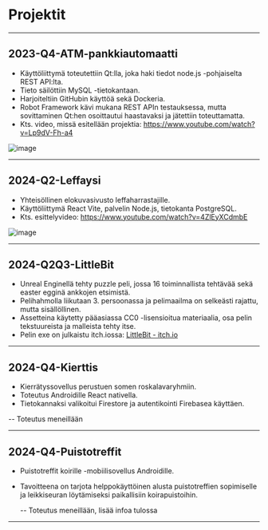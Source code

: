 # Projektit

----------------------------------------------------------

## 2023-Q4-ATM-pankkiautomaatti

- Käyttöliittymä toteutettiin Qt:lla, joka haki tiedot node.js -pohjaiselta REST API:lta.
- Tieto säilöttiin MySQL -tietokantaan.
- Harjoiteltiin GitHubin käyttöä sekä Dockeria.
- Robot Framework kävi mukana REST APIn testauksessa, mutta sovittaminen Qt:hen osoittautui haastavaksi ja jätettiin toteuttamatta. 
- Kts. video, missä esitellään projektia: https://www.youtube.com/watch?v=Lp9dV-Fh-a4

![image](https://github.com/user-attachments/assets/da5c2eaa-752d-4dc4-aa3b-17fec4c88d0a)

----------------------------------------------------------

## 2024-Q2-Leffaysi

- Yhteisöllinen elokuvasivusto leffaharrastajille.
- Käyttöliittymä React Vite, palvelin Node.js, tietokanta PostgreSQL.
- Kts. esittelyvideo: https://www.youtube.com/watch?v=4ZlEyXCdmbE

![image](https://github.com/user-attachments/assets/d01533ca-132c-442d-9994-53e61c24b298)

----------------------------------------------------------

## 2024-Q2Q3-LittleBit

- Unreal Enginellä tehty puzzle peli, jossa 16 toiminnallista tehtävää sekä easter egginä ankkojen etsimistä.
- Pelihahmolla liikutaan 3. persoonassa ja pelimaailma on selkeästi rajattu, mutta sisällöllinen.
- Assetteina käytetty pääasiassa CC0 -lisensioitua materiaalia, osa pelin tekstuureista ja malleista tehty itse.
- Pelin exe on julkaistu itch.iossa: [LittleBit - itch.io](https://lejdi.itch.io/littlebit)
  
----------------------------------------------------------

## 2024-Q4-Kierttis

- Kierrätyssovellus perustuen somen roskalavaryhmiin.
- Toteutus Androidille React nativella.
- Tietokannaksi valikoitui Firestore ja autentikointi Firebasea käyttäen.

 -- Toteutus meneillään
 
----------------------------------------------------------

## 2024-Q4-Puistotreffit

- Puistotreffit koirille -mobiilisovellus Androidille.
- Tavoitteena on tarjota helppokäyttöinen alusta puistotreffien sopimiselle ja leikkiseuran löytämiseksi paikallisiin koirapuistoihin.

  -- Toteutus meneillään, lisää infoa tulossa

----------------------------------------------------------
